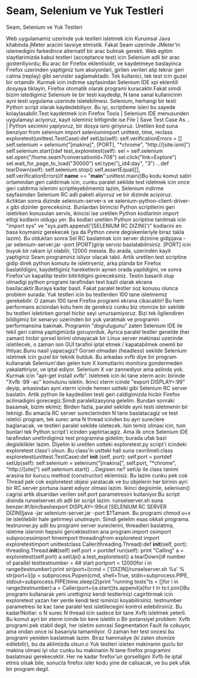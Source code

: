 # Seam, Selenium ve Yuk Testleri


Seam, Selenium ve Yuk Testleri



Web uygulamamiz uzerinde yuk testleri isletmek icin Kurumsal Java kitabinda jMeter aracini tavsiye etmistik. Fakat Seam uzerinde JMeter'in islemedigini farkedince alternatif bir arac bulmak gerekti. Web egitim slaytlarimizda kabul testleri (acceptance test) icin Selenium adli bir arac gosteriliyordu; Bu arac bir Firefox eklentisidir, ve kaydetmeye baslayinca Firefox uzerinden yaptiginiz tum aksiyonlari, girilen verileri alip tekrar geri calma (replay) gibi servisler saglamaktadir. Tek kullanici, tek test icin guzel bir ortamdir. Kurmak icin indirme sayfasindan Selenium IDE xpi eklentili dosyaya tiklayin, Firefox otomatik olarak programi kuracaktir.Fakat simdi bizim istedigimiz Selenium ile bir testi kaydedip, N tane sanal kullanicinin ayni testi uygulama uzerinde isletebilmesi. Selenium, herhangi bir testi Python script olarak kaydedebiliyor. Bu iyi, scriptleme isleri bu sayede kolaylasabilir.Test kaydetmek icin Firefox Tools | Selenium IDE menusunden uygulamayi aciyoruz, kayit isleminiz bittiginde ise File | Save Test Case As .. | Python secimini yapiyoruz, bir dosya ismi giriyoruz. Uretilen kod suna benziyor:from selenium import seleniumimport unittest, time, reclass exploretest(unittest.TestCase):def setUp(self):    self.verificationErrors = []    self.selenium = selenium("[makina]", [PORT], "*chrome", "http://[site.ismi]")    self.selenium.start()def test_exploretest(self):   sel = self.selenium   sel.open("/home.seam?conversationId=708")   sel.click("link=Explore")   sel.wait_for_page_to_load("30000")   sel.type("j_id4:day", "3")   ...def tearDown(self):    self.selenium.stop()    self.assertEqual([], self.verificationErrors)if __name__ == "__main__":unittest.main()Bu kodu komut satiri ortamindan geri caldirmak icin, cunku paralel sekilde test isletmek icin once geri caldirma islemini scriptleyebilmemiz lazim, Selenium indirme sayfasindan Selenium RC adli paketi aliyoruz ve bir dizinde aciyoruz. Actiktan sonra dizinde selenium-server-x ve selenium-python-client-driver-x gibi dizinler goreceksiniz. Bunlardan birincisi Python scriptlerini geri isletirken konusulan servis, ikincisi ise uretilen Python kodlarinin import ettigi kodlarin oldugu yer. Bu kodlari uretilen Python scriptine tanitmak icin "import sys" ve "sys.path.append('[SELENIUM RC DIZINI]')" kodlarini en basa koymaniz gerekecek (ya da Python cevre degiskenleriyle biraz takla lazim). Bu olduktan sonra Sel RC baslatmak icin server dizinine gidipjava -jar selenium-server.jar -port [PORT]girip servisi baslatabilirsiniz. [PORT] icin buyuk bir rakam iyi olabilir, 12000 mesela. Bu arada, uzerinden kayit yaptiginiz Seam programiniz isliyor olacak tabii. Artik uretilen test scriptine gidip direk python komutu ile isletirseniz, arka planda bir Firefox baslatildigini, kaydettiginiz hareketlerin aynen orada yapildigini, ve sonra Firefox'un kapatilip testin bitirildigini goreceksiniz. Testin basarili olup olmadigi python programi tarafindan text bazli olarak ekrana basilacaktir.Buraya kadar basit. Fakat paralel testler soz konusu olunca problem surada: Yuk testleri icin bu testlerden 100 tane isletmemiz gerekebilir. O zaman 100 tane Firefox programi ekrana cikacaktir! Bu hem performans acisindan kotu hem de gereksiz cunku biz otomize bir sekilde bu testleri isletirken gorsel hicbir seyi umursamiyoruz. Bizi tek ilgilendiren bildigimiz bir senaryo uzerinden bir yuk yaratmak ve programin performansina bakmak. Programin "dogrulugunu" zaten Selenium IDE ile tekil geri calma yaptigimizda goruyorduk. Ayrica paralel testler genelde (her zaman) hicbir gorsel birimi olmayacak bir Linux server makinasi uzerinde isletilecek, o zaman isin GUI tarafini iptal etmek / kapatabilmek onemli bir ihtiyac.Bunu nasil yapacagiz? Gorsel olmadan (headless) sekilde Selenium isletmek icin guzel bir teknik bulduk. Bu arkadas xvfb diye bir program kullanarak Selenium'dan gelen tum X komutlarini monitora gondermeden yakalattiriyor, ve iptal ediyor. Selenium X var zannediyor ama aslinda yok. Kurmak icin "apt-get install xvfb". Isletmek icin iki tane xterm acin: birinde "Xvfb :99 -ac" komutunu isletin. Ikinci xterm icinde "export DISPLAY=:99" deyip, arkasindan ayni xterm icinde hemen ustteki gibi Selenium RC server baslatin. Artik python ile kaydedilen testi geri caldigimizda hicbir Firefox acilmadigini gorecegiz.Simdi paralelizasyona gelelim. Bundan sonraki basamak, bizim ekimiz. Birden fazla, paralel sekilde ayni testi isletmenin bir teknigi. Bu amacla RC server sureclerinden N tane baslatacagiz ve test isletici program, tek surec ama N thread icinden bu ayri sureclere baglanacak, ve testleri paralel sekilde isletecek. Isin temiz olmasi icin, tum bunlari tek Python script'i icinden yaptirtacagiz. Ama ilk once Selenium IDE tarafindan urettirdigimiz test programina gidelim; burada ufak bazi degisiklikler lazim. Diyelim ki uretilen ustteki exploretest.py script'i icindeki exploretest class'i olsun. Bu class'in ustteki hali suna cevrilmeli:class exploretest(unittest.TestCase):def __init__ (self, port):    self.port = portdef setUp(self):    self.selenium = selenium("[makina]", self.port, "*chrome", "http://[site]")    self.selenium.start()    ...Degisen ne? setUp ile class tanimi arasina bir kurucu method (constructor) eklemisiz. Bu lazim cunku pek cok Thread pek cok exploretest objesi yaratacak ve bu objelerin her birinin ayri bir RC server portuna isaret ediyor olmasi lazim. Ikinci degisimle, selenium() cagrisi artik disaridan verilen self.port parametresini kullaniyor.Bu script disinda runselserver.sh adli bir script lazim. runselserver.sh suna benzer:#!/bin/bashexport DISPLAY=:99cd [SELENIUM RC SERVER DIZINI]java -jar selenium-server.jar -port $1Tamam. Bu programi chmod u+x ile isletilebilir hale getirmeyi unutmayin. Simdi gelelim esas okkali programa. testrunner.py adli bu programi server sureclerini, threadleri baslatma, isletme islerinin hepsini gerceklestiren ana program.import osimport subprocessimport timeimport threadingfrom exploretest import exploretestimport unittestclass Caller(threading.Thread):def __init__(self, port):    threading.Thread.__init__(self)    self.port = portdef run(self):    print "Calling"    a = exploretest(self.port)    a.setUp()    a.test_exploretest()    a.tearDown()# number of parallel testtestnumber = 4# start portport = 12000for i in range(testnumber):print str(port+i)cmd = ['[DIZIN]/runselserver.sh %s' % str(port+i)]p = subprocess.Popen(cmd, shell=True, stdin=subprocess.PIPE, stdout=subprocess.PIPE)time.sleep(2)print "running tests"ts = []for i in range(testnumber):a = Caller(port+i)a.start()ts.append(a)for t in ts:t.join()Bu programi kullanarak yeni urettiginiz kendi testlerinizi cagirttirmak icin exploretest yazan her yerde kendi test isminizi koyabilirsiniz. testnumber parametresi ile kac tane paralel test isletilecegini kontrol edebilirsiniz. Bu kadar!Notlar: o N surec N thread icin sadece bir tane Xvfb isletmek yeterli. Bu komut ayri bir xterm icinde bir kere isletilir.o Bir potansiyel problem: Xvfb programi pek stabil degil, her isletim sonrasi Segmentation Fault ile cokuyor, ama ondan once isi basariyla tamamliyor. O zaman her test oncesi bu programi yeniden baslatmak lazim. Biraz hammaliye (ki zaten otomize edilebilir), bu da aklimizda olsun.o Yuk testleri isleten makinanin guclu bir makina olmasi iyi olur cunku bu makinanin N tane firefox programini baslatmasi gerekecektir. Her ne kadar firefox'un gorselligini Xvfb ile iptal etmis olsak bile, sonucta firefox isler kodu yine de calisacak, ve bu pek ufak bir program degil.




